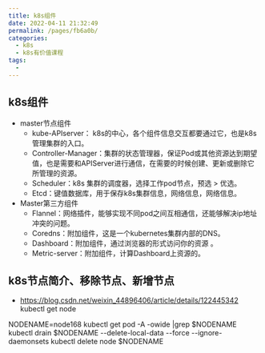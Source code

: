 ```yaml
---
title: k8s组件
date: 2022-04-11 21:32:49
permalink: /pages/fb6a0b/
categories:
  - k8s
  - k8s有价值课程
tags:
  - 
---
```





## k8s组件
- master节点组件
  - kube-APIserver： k8s的中心，各个组件信息交互都要通过它，也是k8s管理集群的入口。
  - Controller-Manager：集群的状态管理器，保证Pod或其他资源达到期望值，也是需要和APIServer进行通信，在需要的时候创建、更新或删除它所管理的资源。
  - Scheduler：k8s 集群的调度器，选择工作pod节点，预选 > 优选。
  - Etcd：键值数据库，用于保存k8s集群信息，网络信息，网络信息。
- Master第三方组件
  - Flannel：网络插件，能够实现不同pod之间互相通信，还能够解决ip地址冲突的问题。
  - Coredns：附加组件，这是一个kubernetes集群内部的DNS。
  - Dashboard：附加组件，通过浏览器的形式访问你的资源 。
  - Metric-server：附加组件，计算Dashboard上资源的。


## k8s节点简介、移除节点、新增节点
- https://blog.csdn.net/weixin_44896406/article/details/122445342
kubectl get node

NODENAME=node168
kubectl get pod -A -owide |grep $NODENAME
kubectl drain $NODENAME --delete-local-data --force --ignore-daemonsets
kubectl delete node $NODENAME

